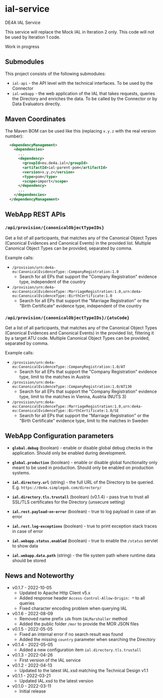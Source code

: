 # ial-service

DE4A IAL Service

This service will replace the Mock IAL in Iteration 2 only.
This code will not be used by Iteration 1 code.

Work in progress

## Submodules

This project consists of the following submodules:

* `ial-api` - the API level with the technical interfaces. To be used by the Connector
* `ial-webapp` - the web application of the IAL that takes requests, queries the Directory and enriches the data. To be called by the Connector or by Data Evaluators directly.

## Maven Coordinates

The Maven BOM can be used like this (replacing `x.y.z` with the real version number):

```xml
  <dependencyManagement>
    <dependencies>
      ...
      <dependency>
        <groupId>eu.de4a.ial</groupId>
        <artifactId>ial-parent-pom</artifactId>
        <version>x.y.z</version>
        <type>pom</type>
        <scope>import</scope>
      </dependency>
      ...
    </dependencies>
  </dependencyManagement>
```

## WebApp REST APIs

### `/api/provision/{canonicalObjectTypeIDs}`

Get a list of all participants, that matches any of the Canonical Object Types (Canonical Evidences and Canonical Events)
in the provided list. Multiple Canonical Object Types can be provided, separated by comma.

Example calls:
* `/provision/urn:de4a-eu:CanonicalEvidenceType::CompanyRegistration:1.0`
    * Search for all EPs that support the "Company Registration" evidence type, independent of the country
* `/provision/urn:de4a-eu:CanonicalEvidenceType::MarriageRegistration:1.0,urn:de4a-eu:CanonicalEvidenceType::BirthCertificate:1.0`
    * Search for all EPs that support the "Marriage Registration" or the "Birth Certificate" evidence type, independent of the country

### `/api/provision/{canonicalObjectTypeIDs}/{atuCode}`

Get a list of all participants, that matches any of the Canonical Object Types (Canonical Evidences and Canonical Events)
in the provided list, filtering it by a target ATU code. Multiple Canonical Object Types can be provided, separated by comma.

Example calls:
* `/provision/urn:de4a-eu:CanonicalEvidenceType::CompanyRegistration:1.0/AT`
    * Search for all EPs that support the "Company Registration" evidence type, limit to the matches in Austria
* `/provision/urn:de4a-eu:CanonicalEvidenceType::CompanyRegistration:1.0/AT130`
    * Search for all EPs that support the "Company Registration" evidence type, limit to the matches in Vienna, Austria (NUTS 3)
* `/provision/urn:de4a-eu:CanonicalEvidenceType::MarriageRegistration:1.0,urn:de4a-eu:CanonicalEvidenceType::BirthCertificate:1.0/SE`
    * Search for all EPs that support the "Marriage Registration" or the "Birth Certificate" evidence type, limit to the matches in Sweden

## WebApp Configuration parameters

* **`global.debug`** (boolean) - enable or disable global debug checks in the application. Should only be enabled during development.
* **`global.production`** (boolean) - enable or disable global functionality only meant to be used in production. Should only be enabled on production systems.

* **`ial.directory.url`** (string) - the full URL of the Directory to be queried. E.g. `https://de4a.simplegob.com/directory/`
* **`ial.directory.tls.trustall`** (boolean) (v0.1.4) - pass true to trust all SSL/TLS certificates for the Directory (unsecure setting)

* **`ial.rest.payload-on-error`** (boolean) - true to log payload in case of an error
* **`ial.rest.log-exceptions`** (boolean) - true to print exception stack traces in case of error

* **`ial.webapp.status.enabled`** (boolean) - true to enable the `/status` servlet to show data
* **`ial.webapp.data.path`** (string) - the file system path where runtime data should be stored

## News and Noteworthy

* v0.1.7 - 2022-10-05
    * Updated to Apache Http Client v5.x
    * Added response header `Access-Control-Allow-Origin: *` to all queries
    * Fixed character encoding problem when querying IAL
* v0.1.6 - 2022-08-09
    * Removed name prefix `idk` from `IALMarshaller` method
    * Added the public folder `/mor` to provide the MOR JSON files
* v0.1.5 - 2022-05-05
    * Fixed an internal error if no search result was found
    * Added the missing `country` parameter when searching the Directory
* v0.1.4 - 2022-05-05
    * Added a new configuration item `ial.directory.tls.trustall`
* v0.1.3 - 2022-04-26
    * First version of the IAL service
* v0.1.2 - 2022-04-13
    * Updated to the latest IAL.xsd matching the Technical Design v1.1
* v0.1.1 - 2022-03-21
    * Updated IAL.xsd to the latest version
* v0.1.0 - 2022-03-11
    * Initial release
  